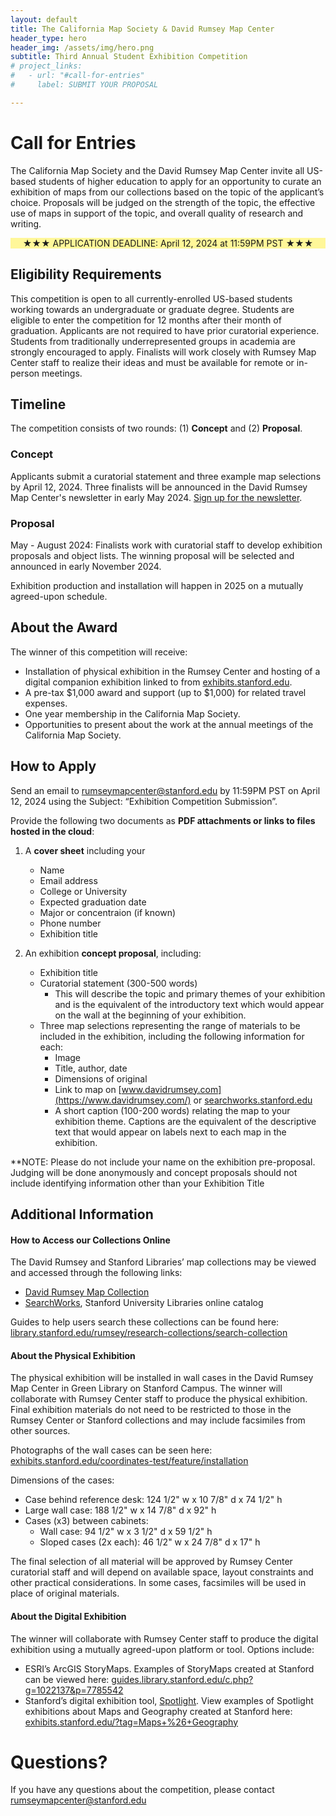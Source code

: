 ```yaml
---
layout: default
title: The California Map Society & David Rumsey Map Center
header_type: hero
header_img: /assets/img/hero.png
subtitle: Third Annual Student Exhibition Competition
# project_links:
#   - url: "#call-for-entries"
#     label: SUBMIT YOUR PROPOSAL

---
```



# Call for Entries
The California Map Society and the David Rumsey Map Center invite all US-based students of higher education to apply for an opportunity to curate an exhibition of maps from our collections based on the topic of the applicant’s choice. Proposals will be judged on the strength of the topic, the effective use of maps in support of the topic, and overall quality of research and writing. 

<p style="text-align: center; background-color: #fff799;
">★★★ APPLICATION DEADLINE: April 12, 2024 at 11:59PM PST ★★★</p>

## Eligibility Requirements
This competition is open to all currently-enrolled US-based students working towards an undergraduate or graduate degree. Students are eligible to enter the competition for 12 months after their month of graduation. Applicants are not required to have prior curatorial experience. Students from traditionally underrepresented groups in academia are strongly encouraged to apply. Finalists will work closely with Rumsey Map Center staff to realize their ideas and must be available for remote or in-person meetings.

## Timeline
The competition consists of two rounds: (1) **Concept** and (2) **Proposal**.

### Concept
Applicants submit a curatorial statement and three example map selections by April 12, 2024. Three finalists will be announced in the David Rumsey Map Center's newsletter in early May 2024. [Sign up for the newsletter](https://stanford.us14.list-manage.com/subscribe?u=bc280d099b8c85ba9fd6e0bb0&id=3f16ea62b6). 

### Proposal
May - August 2024: Finalists work with curatorial staff to develop exhibition proposals and object lists. The winning proposal will be selected and announced in early November 2024. 

Exhibition production and installation will happen in 2025 on a mutually agreed-upon schedule.

## About the Award
The winner of this competition will receive:
- Installation of physical exhibition in the Rumsey Center and hosting of a digital companion exhibition linked to from [exhibits.stanford.edu](https://exhibits.stanford.edu/). 
- A pre-tax $1,000 award and support (up to $1,000) for related travel expenses.
- One year membership in the California Map Society.
- Opportunities to present about the work at the annual meetings of the California Map Society.

## How to Apply
Send an email to [rumseymapcenter@stanford.edu](mailto:rumseymapcenter@stanford.edu) by 11:59PM PST on April 12, 2024 using the Subject: “Exhibition Competition Submission”. 

Provide the following two documents as **PDF attachments or links to files hosted in the cloud**:
1. A **cover sheet** including your
    - Name
    - Email address
    - College or University
    - Expected graduation date
    - Major or concentraion (if known)
    - Phone number
    - Exhibition title

2. An exhibition **concept proposal**, including:
    - Exhibition title
    - Curatorial statement (300-500 words)
        - This will describe the topic and primary themes of your exhibition and is the equivalent of the introductory text which would appear on the wall at the beginning of your exhibition.
    - Three map selections representing the range of materials to be included in the exhibition, including the following information for each:
        - Image
        - Title, author, date
        - Dimensions of original
        - Link to map on [www.davidrumsey.com](https://www.davidrumsey.com/) or [searchworks.stanford.edu](https://searchworks.stanford.edu/)
        - A short caption (100-200 words) relating the map to your exhibition theme. Captions are the equivalent of the descriptive text that would appear on labels next to each map in the exhibition.

**NOTE: Please do not include your name on the exhibition pre-proposal. Judging will be done anonymously and concept proposals should not include identifying information other than your Exhibition Title

## Additional Information
#### How to Access our Collections Online
The David Rumsey and Stanford Libraries’ map collections may be viewed and accessed through the following links:
- [David Rumsey Map Collection](https://www.davidrumsey.com/)
- [SearchWorks](https://searchworks.stanford.edu/), Stanford University Libraries online catalog

Guides to help users search these collections can be found here: [library.stanford.edu/rumsey/research-collections/search-collection](https://library.stanford.edu/rumsey/research-collections/search-collection)

#### About the Physical Exhibition
The physical exhibition will be installed in wall cases in the David Rumsey Map Center in Green Library on Stanford Campus. The winner will collaborate with Rumsey Center staff to produce the physical exhibition. Final exhibition materials do not need to be restricted to those in the Rumsey Center or Stanford collections and may include facsimiles from other sources. 

Photographs of the wall cases can be seen here: [exhibits.stanford.edu/coordinates-test/feature/installation](https://exhibits.stanford.edu/coordinates-test/feature/installation)

Dimensions of the cases:
- Case behind reference desk: 124 1/2" w x 10 7/8" d x 74 1/2" h
- Large wall case: 188 1/2" w x 14 7/8" d x 92" h
- Cases (x3) between cabinets:
    - Wall case: 94 1/2" w x 3 1/2" d x 59 1/2" h
    - Sloped cases (2x each): 46 1/2" w x 24 7/8" d x 17" h

The final selection of all material will be approved by Rumsey Center curatorial staff and will depend on available space, layout constraints and other practical considerations. In some cases, facsimiles will be used in place of original materials. 

#### About the Digital Exhibition

The winner will collaborate with Rumsey Center staff to produce the digital exhibition using a mutually agreed-upon platform or tool. Options include:
- ESRI’s ArcGIS StoryMaps. Examples of StoryMaps created at Stanford can be viewed here: [guides.library.stanford.edu/c.php?g=1022137&p=7785542](https://guides.library.stanford.edu/c.php?g=1022137&p=7785542) 
- Stanford’s digital exhibition tool, [Spotlight](https://library.stanford.edu/research/spotlight). View examples of Spotlight exhibitions about Maps and Geography created at Stanford here: [exhibits.stanford.edu/?tag=Maps+%26+Geography](https://exhibits.stanford.edu/?tag=Maps+%26+Geography)

# Questions?
If you have any questions about the competition, please contact [rumseymapcenter@stanford.edu](mailto:rumseymapcenter@stanford.edu)
